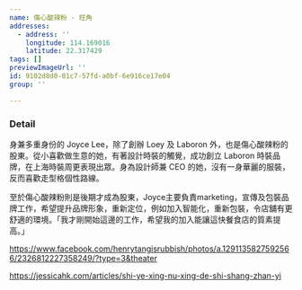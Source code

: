 ```yaml
---
name: 傷心酸辣粉 - 旺角
addresses:
  - address: ''
    longitude: 114.169016
    latitude: 22.317429
tags: []
previewImageUrl: ''
id: 9102d8d0-81c7-57fd-a0bf-6e916ce17e04
group: ''

---
```

### Detail
身兼多重身份的 Joyce Lee，除了創辦 Loey 及 Laboron 外，也是傷心酸辣粉的股東。從小喜歡做生意的她，有著設計時裝的觸覺，成功創立 Laboron 時裝品牌，在上海時裝周更表現出眾。身為設計師兼 CEO 的她，沒有一身華麗的服裝，反而喜歡走型格個性路線。

至於傷心酸辣粉則是後期才成為股東，Joyce主要負責marketing，宣傳及包裝品牌工作，希望提升品牌形象，重新定位，例如加入智能化，重新包裝，令店舖有更舒適的環境。「我才剛開始這邊的工作，希望我的加入能讓這快餐食店的質素提高。」

https://www.facebook.com/henrytangisrubbish/photos/a.1291135827592566/2326812227358249/?type=3&theater

https://jessicahk.com/articles/shi-ye-xing-nu-xing-de-shi-shang-zhan-yi
